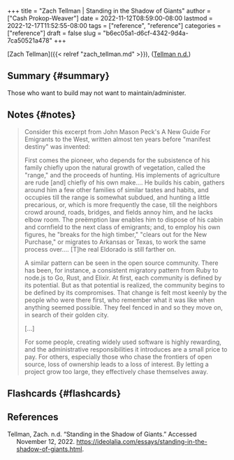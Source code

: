 +++
title = "Zach Tellman | Standing in the Shadow of Giants"
author = ["Cash Prokop-Weaver"]
date = 2022-11-12T08:59:00-08:00
lastmod = 2022-12-17T11:52:55-08:00
tags = ["reference", "reference"]
categories = ["reference"]
draft = false
slug = "b6ec05a1-d6cf-4342-9d4a-7ca50521a478"
+++

[Zach Tellman]({{< relref "zach_tellman.md" >}}), (<a href="#citeproc_bib_item_1">Tellman n.d.</a>)


## Summary {#summary}

Those who want to build may not want to maintain/administer.


## Notes {#notes}

> Consider this excerpt from John Mason Peck's A New Guide For Emigrants to the West, written almost ten years before "manifest destiny" was invented:
>
> First comes the pioneer, who depends for the subsistence of his family chiefly upon the natural growth of vegetation, called the "range," and the proceeds of hunting. His implements of agriculture are rude [and] chiefly of his own make…. He builds his cabin, gathers around him a few other families of similar tastes and habits, and occupies till the range is somewhat subdued, and hunting a little precarious, or, which is more frequently the case, till the neighbors crowd around, roads, bridges, and fields annoy him, and he lacks elbow room. The preëmption law enables him to dispose of his cabin and cornfield to the next class of emigrants; and, to employ his own figures, he "breaks for the high timber," "clears out for the New Purchase," or migrates to Arkansas or Texas, to work the same process over…. [T]he real Eldorado is still farther on.
>
> A similar pattern can be seen in the open source community. There has been, for instance, a consistent migratory pattern from Ruby to node.js to Go, Rust, and Elixir. At first, each community is defined by its potential. But as that potential is realized, the community begins to be defined by its compromises. That change is felt most keenly by the people who were there first, who remember what it was like when anything seemed possible. They feel fenced in and so they move on, in search of their golden city.
>
> [...]
>
> For some people, creating widely used software is highly rewarding, and the administrative responsibilities it introduces are a small price to pay. For others, especially those who chase the frontiers of open source, loss of ownership leads to a loss of interest. By letting a project grow too large, they effectively chase themselves away.


## Flashcards {#flashcards}

## References

<style>.csl-entry{text-indent: -1.5em; margin-left: 1.5em;}</style><div class="csl-bib-body">
  <div class="csl-entry"><a id="citeproc_bib_item_1"></a>Tellman, Zach. n.d. “Standing in the Shadow of Giants.” Accessed November 12, 2022. <a href="https://ideolalia.com/essays/standing-in-the-shadow-of-giants.html">https://ideolalia.com/essays/standing-in-the-shadow-of-giants.html</a>.</div>
</div>
